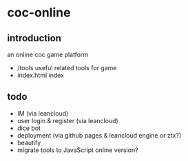 # coc-online

## introduction
an online coc game platform

- /tools useful related tools for game
- index.html index

## todo
- IM (via leancloud)
- user login & register (via leancloud)
- dice bot
- deployment (via github pages & leancloud engine or ztx?)
- beautify
- migrate tools to JavaScript online version?